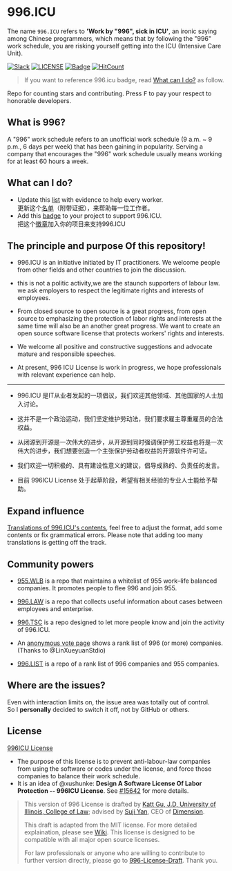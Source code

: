 996.ICU
=======
The name `996.ICU` refers to **'Work by "996", sick in ICU'**, an ironic saying among Chinese programmers, which means that by following the "996" work schedule, you are risking yourself getting into the ICU (Intensive Care Unit).

[![Slack](https://img.shields.io/badge/slack-996ICU-%23de335e.svg)](https://join.slack.com/t/996icu/shared_invite/enQtNTc5MTU4MDkxOTA1LTJlYWVmMGQxOWNjZDA2NzdkMzQ3MjkzYmFlYTAxMTczZGQ0NmQ5ZWY5MTVjODQ4MWFkZGRhMmRmY2UwZGUyOTQ)
[![LICENSE](https://img.shields.io/badge/license-NPL%20(The%20996%20Prohibited%20License)-blue.svg)](https://github.com/996icu/996.ICU/blob/master/LICENSE)
[![Badge](https://img.shields.io/badge/link-996.icu-red.svg)](https://996.icu/#/zh_CN)
[![HitCount](http://hits.dwyl.io/996icu/996.ICU.svg)](http://hits.dwyl.io/996icu/996.ICU)

> If you want to reference 996.icu badge, read [What can I do?](#what-can-i-do) as follow.

Repo for counting stars and contributing. Press <kbd>F</kbd> to pay your respect to honorable developers.

What is 996?
---
A "996" work schedule refers to an unofficial work schedule (9 a.m. ~ 9 p.m., 6 days per week) that has been gaining in popularity. Serving a company that encourages the "996" work schedule usually means working for at least 60 hours a week.

What can I do?
---

- Update this [list](blacklist/blacklist.md) with evidence to help every worker.  
更新这个[名单](blacklist/blacklist.md)（附带证据），来帮助每一位工作者。
- Add this [badge](externals/instruction.md) to your project to support 996.ICU.  
把这个[徽章](externals/instruction.md)加入你的项目来支持996.ICU


The principle and purpose Of this repository!
---
* 996.ICU is an initiative initiated by IT practitioners. We welcome people from other fields and other countries to join the discussion.

* this is not a politic activity,we are the staunch supporters of labour law. we ask employers to respect the legitimate rights and interests of employees.
  
* From closed source to open source is a great progress, from open source to emphasizing the protection of labor rights and interests at the same time will also be an another great progress. We want to create an open source software license that protects workers' rights and interests.

* We welcome all positive and constructive suggestions and advocate mature and responsible speeches.
  
* At present, 996 ICU License is work in progress, we hope professionals with relevant experience can help.

*****

* 996.ICU 是IT从业者发起的一项倡议，我们欢迎其他领域、其他国家的人士加入讨论。

* 这并不是一个政治运动，我们坚定维护劳动法，我们要求雇主尊重雇员的合法权益。

* 从闭源到开源是一次伟大的进步，从开源到同时强调保护劳工权益也将是一次伟大的进步，我们想要创造一个主张保护劳动者权益的开源软件许可证。

* 我们欢迎一切积极的、具有建设性意义的建议，倡导成熟的、负责任的发言。

* 目前 996ICU License 处于起草阶段，希望有相关经验的专业人士能给予帮助。

Expand influence
---
[Translations of 996.ICU's contents](i18n/i18n.md), feel free to adjust the format, add some contents or fix grammatical errors. Please note that adding too many translations is getting off the track.

Community powers
---

 - [955.WLB](https://github.com/formulahendry/955.WLB) is a repo that maintains a whitelist of 955 work–life balanced companies. It promotes people to flee 996 and join 955.

 - [996.LAW](https://github.com/Y1ran/996.Law) is a repo that collects useful information about cases between employees and enterprise.

 - [996.TSC](https://github.com/lxlxw/996.TSC) is a repo designed to let more people know and join the activity of 996.ICU.

 - An [anonymous vote page](externals/exposure.md) shows a rank list of 996 (or more) companies. (Thanks to @LinXueyuanStdio)

 - [996.LIST](https://github.com/fengT-T/996_list) is a repo of a rank list of 996 companies and 955 companies.

Where are the issues?
---
Even with interaction limits on, the issue area was totally out of control.  
So I **personally** decided to switch it off, not by GitHub or others.

License
---
[996ICU License](LICENSE)  

 - The purpose of this license is to prevent anti-labour-law companies from using the software or codes under the license, and force those companies to balance their work schedule.
 - It is an idea of @xushunke: **Design A Software License Of Labor Protection -- 996ICU License**. See [#15642](https://github.com/996icu/996.ICU/pull/15642) for more details.  
> This version of 996 License is drafted by [Katt Gu, J.D, University of Illinois, College of Law](https://scholar.google.com.sg/citations?user=PTcpQwcAAAAJ&hl=en&oi=ao); advised by [Suji Yan](https://www.linkedin.com/in/tedkoyan/), CEO of [Dimension](https://www.dimension.im).
> 
> This draft is adapted from the MIT license. For more detailed explaination, please see [Wiki](https://github.com/kattgu7/996-License-Draft/wiki). This license is designed to be compatible with all major open source licenses.
> 
> For law professionals or anyone who are willing to contribute to further version directly, please go to [996-License-Draft](https://github.com/kattgu7/996-License-Draft). Thank you.



